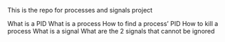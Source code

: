 This is the repo for processes and signals project

What is a PID
What is a process
How to find a process’ PID
How to kill a process
What is a signal
What are the 2 signals that cannot be ignored
